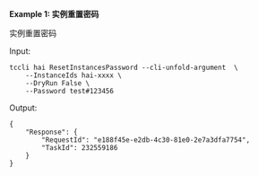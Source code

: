 **Example 1: 实例重置密码**

实例重置密码

Input: 

```
tccli hai ResetInstancesPassword --cli-unfold-argument  \
    --InstanceIds hai-xxxx \
    --DryRun False \
    --Password test#123456
```

Output: 
```
{
    "Response": {
        "RequestId": "e188f45e-e2db-4c30-81e0-2e7a3dfa7754",
        "TaskId": 232559186
    }
}
```

